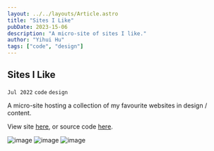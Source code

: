 ```yaml
---
layout: ../../layouts/Article.astro
title: "Sites I Like"
pubDate: 2023-15-06
description: "A micro-site of sites I like."
author: "Yihui Hu"
tags: ["code", "design"]
---
```


## Sites I Like

`Jul 2022`
`code`
`design`

A micro-site hosting a collection of my favourite websites in design / content.

View site [here](https://sites-i-like.vercel.app), or source code [here](https://github.com/yihui-hu/sites-i-like).

![image](/assets/s-i-l/s-i-l_main.webp)
![image](/assets/s-i-l/s-i-l_mobile.webp)
![image](/assets/works/s-i-l_grid.webp)
